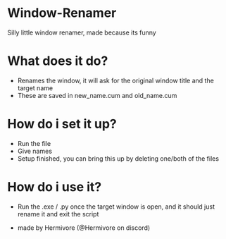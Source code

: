 # Window-Renamer
Silly little window renamer, made because its funny


# What does it do?
- Renames the window, it will ask for the original window title and the target name
- These are saved in new_name.cum and old_name.cum

# How do i set it up?
- Run the file
- Give names
- Setup finished, you can bring this up by deleting one/both of the files

# How do i use it?
- Run the .exe / .py once the target window is open, and it should just rename it and exit the script

- made by Hermivore (@Hermivore on discord)
